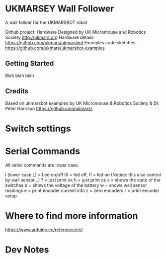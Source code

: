 # UKMARSEY Wall Follower
A wall follder for the UKMARSBOT robot

Github project: 
Hardware Designed by UK Micromouse and Robotics Society http://ukmars.org
Hardware details: https://github.com/ukmars/ukmarsbot
Examples code sketches: https://github.com/ukmars/ukmarsbot-examples


## Getting Started
Blah blah blah

## Credits

Based on ukmarsbot examples by UK Micromouse & Robotics Society & Dr. Peter Harrison
https://github.com/ukmars/


# Switch settings


# Serial Commands

All serial commands are lower case.

l (lower case L)    =  Led on/off       l0 = led off, l1 = led on  (Notice: this also control by wall sensor...)
? = just print ok
h = just print ok
s = shows the state of the switches
b = shows the voltage of the battery
w = shows wall sensor readings
e = print encoder current info
z = zero encoders
r = print encoder setup


# Where to find more information

https://www.arduino.cc/reference/en/

# Dev Notes

